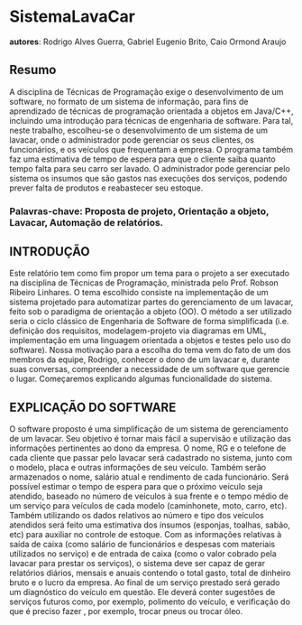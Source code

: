 # SistemaLavaCar
**autores**: Rodrigo Alves Guerra, Gabriel Eugenio Brito, Caio Ormond Araujo

## Resumo

A disciplina de Técnicas de Programação exige o desenvolvimento de um software, no formato de um sistema de informação, para fins de aprendizado de técnicas de programação orientada a objetos em Java/C++, incluindo uma introdução para técnicas de engenharia de software. Para tal, neste trabalho, escolheu-se o desenvolvimento de um sistema de um lavacar, onde o administrador pode gerenciar os seus clientes, os funcionários, e os veículos que frequentam a empresa. O programa também faz uma estimativa de tempo de espera para que o cliente saiba quanto tempo falta para seu carro ser lavado. O administrador pode gerenciar pelo sistema os insumos que são gastos nas execuções dos serviços, podendo prever falta de produtos e reabastecer seu estoque.

### Palavras-chave: Proposta de projeto, Orientação a objeto, Lavacar, Automação de relatórios.

## INTRODUÇÃO

Este relatório tem como fim propor um tema para o projeto a ser executado na disciplina de Técnicas de Programação, ministrada pelo Prof. Robson Ribeiro Linhares.
O tema escolhido consiste na implementação de um sistema projetado para automatizar partes do gerenciamento de um lavacar, feito sob o paradigma de orientação a objeto (OO). 
O método a ser utilizado seria o ciclo clássico de Engenharia de Software de forma simplificada (i.e. definição dos requisitos, modelagem-projeto via diagramas em UML, implementação em uma linguagem orientada a objetos e testes pelo uso do software).
Nossa motivação para a escolha do tema vem do fato de um dos membros da equipe, Rodrigo, conhecer o dono de um lavacar e, durante suas conversas, compreender a necessidade de um software que gerencie o lugar. Começaremos explicando algumas funcionalidade do sistema.

## EXPLICAÇÃO DO SOFTWARE

O software proposto é uma simplificação de um sistema de gerenciamento de um lavacar. Seu objetivo é tornar mais fácil a supervisão e utilização das informações pertinentes ao dono da empresa.
O nome, RG e o telefone de cada cliente que passar pelo lavacar será cadastrado no sistema, junto com o modelo, placa e outras informações de seu veículo. Também serão armazenados o nome, salário atual e rendimento de cada funcionário.
Será possível estimar o tempo de espera para que o próximo veículo seja atendido, baseado no número de veículos à sua frente e o tempo médio de um serviço para veículos de cada modelo (caminhonete, moto, carro, etc). 
Também utilizando os dados relativos ao número e tipo dos veículos atendidos será feito uma estimativa dos insumos (esponjas, toalhas, sabão, etc) para auxiliar no controle de estoque. Com as informações relativas à saída de caixa (como salário de funcionários e despesas com materiais utilizados no serviço) e de entrada de caixa (como o valor cobrado pela lavacar para prestar os serviços), o sistema deve ser capaz de gerar relatórios diários, mensais e anuais contendo o total gasto, total de dinheiro bruto e o lucro da empresa. 
Ao final de um serviço prestado será gerado um diagnóstico do veículo em questão. Ele deverá conter sugestões de serviços futuros como, por  exemplo, polimento do veículo, e verificação do que é preciso fazer , por exemplo, trocar pneus ou trocar óleo.

